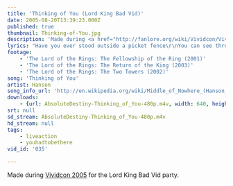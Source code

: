 ```yaml
---
title: 'Thinking of You (Lord King Bad Vid)'
date: 2005-08-20T13:39:23.000Z
published: true
thumbnail: Thinking-of-You.jpg
description: 'Made during <a href="http://fanlore.org/wiki/Vividcon/Vividcon_2005">Vividcon 2005</a> for the Lord King Bad Vid party.'
lyrics: "Have you ever stood outside a picket fence\r\nYou can see through\r\nBut you can't get to the inside, oh\r\nYou sit there and wait\r\nI look at you and anticipate\r\nWhat we could be and what we could do\r\n\r\nI'm carrying this heavy load\r\nDon't know what to do\r\nThe only thing I know\r\nIs I'm in love with you\r\nFly with the wings of an eagle\r\nNo matter how high\r\nI'll be thinking of you\r\n\r\nFly the wings of an eagle\r\nNo matter how high\r\nI'll be thinking of you the whole time\r\nOh\r\nYou'll be on my mind all the time\r\nOh\r\nYou'll be on my mind\r\nI'll be thinking of you the whole time"
footage:
    - 'The Lord of the Rings: The Fellowship of the Ring (2001)'
    - 'The Lord of the Rings: The Return of the King (2003)'
    - 'The Lord of the Rings: The Two Towers (2002)'
song: 'Thinking of You'
artist: Hanson
song_info_url: 'http://en.wikipedia.org/wiki/Middle_of_Nowhere_(Hanson_album)'
downloads:
    - {url: AbsoluteDestiny-Thinking_of_You-480p.m4v, width: 640, height: 246, mimetype: video/mp4}
srt: null
sd_stream: AbsoluteDestiny-Thinking_of_You-480p.m4v
hd_stream: null
tags:
    - liveaction
    - youhadtobethere
vid_id: '035'

---
```

Made during <a href="http://fanlore.org/wiki/Vividcon/Vividcon_2005">Vividcon 2005</a> for the Lord King Bad Vid party.